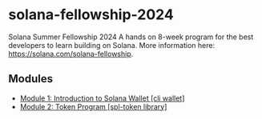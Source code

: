 # solana-fellowship-2024 

Solana Summer Fellowship 2024 A hands on 8-week program for the best developers to learn building on Solana. More information here: https://solana.com/solana-fellowship.

## Modules

- [Module 1: Introduction to Solana Wallet [cli wallet]](https://github.com/erwinqxy/solana-fellowship-2024/tree/main/s1-introduction)
- [Module 2: Token Program [spl-token library]](https://github.com/erwinqxy/solana-fellowship-2024/tree/main/s2-token-program)


